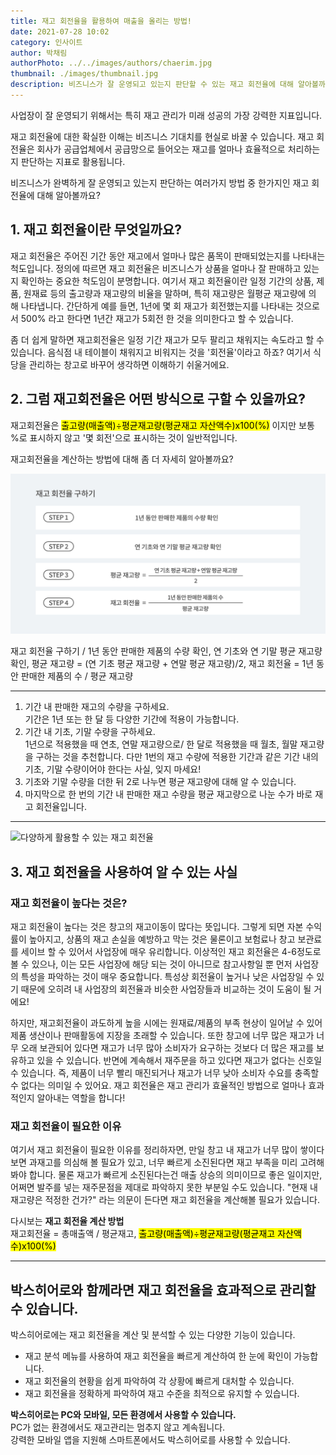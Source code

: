 ```yaml
---
title: 재고 회전율을 활용하여 매출을 올리는 방법!
date: 2021-07-28 10:02
category: 인사이트
author: 박채림
authorPhoto: ../../images/authors/chaerim.jpg
thumbnail: ./images/thumbnail.jpg
description: 비즈니스가 잘 운영되고 있는지 판단할 수 있는 재고 회전율에 대해 알아볼까요?
---
```


사업장이 잘 운영되기 위해서는 특히 재고 관리가 미래 성공의 가장 강력한 지표입니다.

재고 회전율에 대한 확실한 이해는 비즈니스 기대치를 현실로 바꿀 수 있습니다. 재고 회전율은 회사가 공급업체에서 공급망으로 들어오는 재고를 얼마나 효율적으로 처리하는지 판단하는 지표로 활용됩니다.

비즈니스가 완벽하게 잘 운영되고 있는지 판단하는 여러가지 방법 중 한가지인 재고 회전율에 대해 알아볼까요?

## 1. **재고 회전율이란 무엇일까요?**

재고 회전율은 주어진 기간 동안 재고에서 얼마나 많은 품목이 판매되었는지를 나타내는 척도입니다. 정의에 따르면 재고 회전율은 비즈니스가 상품을 얼마나 잘 판매하고 있는지 확인하는 중요한 척도임이 분명합니다. 여기서 재고 회전율이란 일정 기간의 상품, 제품, 원재료 등의 출고량과 재고량의 비율을 말하며, 특히 재고량은 월평균 재고량에 의 해 나타냅니다. 간단하게 예를 들면, 1년에 몇 회 재고가 회전했는지를 나타내는 것으로서 500% 라고 한다면 1년간 재고가 5회전 한 것을 의미한다고 할 수 있습니다.

좀 더 쉽게 말하면 재고회전율은 일정 기간 재고가 모두 팔리고 채워지는 속도라고 할 수 있습니다. 음식점 내 테이블이 채워지고 비워지는 것을 '회전율'이라고 하죠? 여기서 식당을 관리하는 창고로 바꾸어 생각하면 이해하기 쉬울거에요.

## 2. **그럼 재고회전율은 어떤 방식으로 구할 수 있을까요?**

재고회전율은 <mark>출고량(매출액)÷평균재고량(평균재고 자산액수)x100(%)</mark> 이지만 보통 %로 표시하지 않고 '몇 회전'으로 표시하는 것이 일반적입니다.

재고회전율을 계산하는 방법에 대해 좀 더 자세히 알아볼까요?

![재고 회전율 구하기](./images/1.png)

<invisible>
재고 회전율 구하기 / 1년 동안 판매한 제품의 수량 확인, 연 기초와 연 기말 평균 재고량 확인, 평균 재고량 = (연 기초 평균 재고량 + 연말 평균 재고량)/2, 재고 회전율 = 1년 동안 판매한 제품의 수 / 평균 재고량
</invisible>

---

1. 기간 내 판매한 재고의 수량을 구하세요.<br/>
   <gray-text>기간은 1년 또는 한 달 등 다양한 기간에 적용이 가능합니다.</gray-text><br/>
2. 기간 내 기초, 기말 수량을 구하세요.<br/>
   <gray-text> 1년으로 적용했을 때 연초, 연말 재고량으로/ 한 달로 적용했을 때 월초, 월말 재고량을 구하는 것을 추천합니다. 다만 1번의 재고 수량에 적용한 기간과 같은 기간 내의 기초, 기말 수량이어야 한다는 사실, 잊지 마세요!</gray-text><br/>
3. 기초와 기말 수량을 더한 뒤 2로 나누면 평균 재고량에 대해 알 수 있습니다.
4. 마지막으로 한 번의 기간 내 판매한 재고 수량을 평균 재고량으로 나눈 수가 바로 재고 회전율입니다.

---

![다양하게 활용할 수 있는 재고 회전율](./images/2.jpg)

## 3. 재고 회전율을 사용하여 알 수 있는 사실

### **재고 회전율이 높다는 것은?**

재고 회전율이 높다는 것은 창고의 재고이동이 많다는 뜻입니다. 그렇게 되면 자본 수익률이 높아지고, 상품의 재고 손실을 예방하고 막는 것은 물론이고 보험료나 창고 보관료를 세이브 할 수 있어서 사업장에 매우 유리합니다. 이상적인 재고 회전율은 4-6정도로 볼 수 있으나, 이는 모든 사업장에 해당 되는 것이 아니므로 참고사항일 뿐 먼저 사업장의 특성을 파악하는 것이 매우 중요합니다. 특성상 회전율이 높거나 낮은 사업장일 수 있기 때문에 오히려 내 사업장의 회전율과 비슷한 사업장들과 비교하는 것이 도움이 될 거에요!

하지만, 재고회전율이 과도하게 높을 시에는 원재료/제품의 부족 현상이 일어날 수 있어 제품 생산이나 판매활동에 지장을 초래할 수 있습니다. 또한 창고에 너무 많은 재고가 너무 오래 보관되어 있다면 재고가 너무 많아 소비자가 요구하는 것보다 더 많은 재고를 보유하고 있을 수 있습니다. 반면에 계속해서 재주문을 하고 있다면 재고가 없다는 신호일 수 있습니다. 즉, 제품이 너무 빨리 매진되거나 재고가 너무 낮아 소비자 수요를 충족할 수 없다는 의미일 수 있어요. 재고 회전율은 재고 관리가 효율적인 방법으로 얼마나 효과적인지 알아내는 역할을 합니다!

### **재고 회전율이 필요한 이유**

여기서 재고 회전율이 필요한 이유를 정리하자면, 만일 창고 내 재고가 너무 많이 쌓이다보면 과재고를 의심해 볼 필요가 있고, 너무 빠르게 소진된다면 재고 부족을 미리 고려해봐야 합니다. 물론 재고가 빠르게 소진된다는건 매출 상승의 의미이므로 좋은 일이지만, 어쩌면 발주를 넣는 재주문점을 제대로 파악하지 못한 부분일 수도 있습니다. "현재 내 재고량은 적정한 건가?" 라는 의문이 든다면 재고 회전율을 계산해볼 필요가 있습니다.

<tip-box>

다시보는 **재고 회전율 계산 방법**<br/>
재고회전율 = 총매출액 / 평균재고, <mark>출고량(매출액)÷평균재고량(평균재고 자산액수)x100(%)</mark>

</tip-box>

---

## 박스히어로와 함께라면 재고 회전율을 효과적으로 관리할 수 있습니다.

박스히어로에는 재고 회전율을 계산 및 분석할 수 있는 다양한 기능이 있습니다.

- 재고 분석 메뉴를 사용하여 재고 회전율을 빠르게 계산하여 한 눈에 확인이 가능합니다.
- 재고 회전율의 현황을 쉽게 파악하여 각 상황에 빠르게 대처할 수 있습니다.
- 재고 회전율을 정확하게 파악하여 재고 수준을 최적으로 유지할 수 있습니다.

<tip-box>

**박스히어로는 PC와 모바일, 모든 환경에서 사용할 수 있습니다.**<br/>
PC가 없는 환경에서도 재고관리는 멈추지 않고 계속됩니다.<br/>
강력한 모바일 앱을 지원해 스마트폰에서도 박스히어로를 사용할 수 있습니다.

</tip-box>
